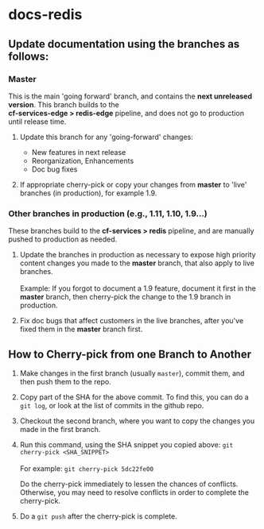 # docs-redis

## Update documentation using the branches as follows:

### Master

This is the main 'going forward' branch, and contains the **next unreleased version**. 
This branch builds to the <br> <strong>cf-services-edge > redis-edge</strong> pipeline, and does not go to production until release time. <br>
1. Update this branch for any 'going-forward' changes:
    * New features in next release</br>
    * Reorganization, Enhancements </br>
    * Doc bug fixes</br>
     
2. If appropriate cherry-pick or copy your changes from <strong>master</strong> to 'live' branches (in production), for example 1.9.

### Other branches in production (e.g., 1.11, 1.10, 1.9...) 

These branches build to the <strong>cf-services > redis</strong> pipeline, 
and are manually pushed to production as needed.
<br>
1. Update the branches in production as necessary to expose high priority content changes you made to the <strong>master</strong> branch,
 that also apply to live branches. <br><br>
    Example: If you forgot to document a 1.9 feature, document it first in the <strong>master</strong> branch, 
    then cherry-pick the change to the 1.9 branch in production.
    
2. Fix doc bugs that affect customers in the live branches, after you've fixed them in the <strong>master</strong> branch first.

## How to Cherry-pick from one Branch to Another
1. Make changes in the first branch (usually `master`), commit them, and then push them to the repo.
2. Copy part of the SHA for the above commit. To find this, you can do a `git log`, or look at the list of commits in the github repo.
3. Checkout the second branch, where you want to copy the changes you made in the first branch.
4. Run this command, using the SHA snippet you copied above:
    `git cherry-pick <SHA_SNIPPET>`<br><br>
    For example: `git cherry-pick 5dc22fe00`
    
    Do the cherry-pick immediately to lessen the chances of conflicts. 
    Otherwise, you may need to resolve conflicts in order to complete the cherry-pick. 
    
    
5. Do a `git push` after the cherry-pick is complete.<br><br>
